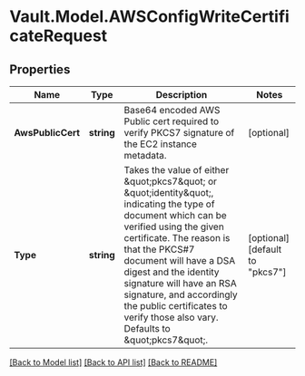 # Vault.Model.AWSConfigWriteCertificateRequest

## Properties

Name | Type | Description | Notes
------------ | ------------- | ------------- | -------------
**AwsPublicCert** | **string** | Base64 encoded AWS Public cert required to verify PKCS7 signature of the EC2 instance metadata. | [optional] 
**Type** | **string** | Takes the value of either \&quot;pkcs7\&quot; or \&quot;identity\&quot;, indicating the type of document which can be verified using the given certificate. The reason is that the PKCS#7 document will have a DSA digest and the identity signature will have an RSA signature, and accordingly the public certificates to verify those also vary. Defaults to \&quot;pkcs7\&quot;. | [optional] [default to "pkcs7"]

[[Back to Model list]](../README.md#documentation-for-models) [[Back to API list]](../README.md#documentation-for-api-endpoints) [[Back to README]](../README.md)

